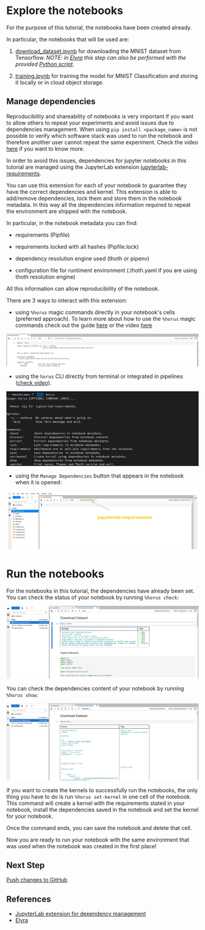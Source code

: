 # Explore the notebooks

For the purpose of this tutorial, the notebooks have been created already.

In particular, the notebooks that will be used are:

1. [download_dataset.ipynb](../../notebooks/download_dataset.ipynb) for downloading the MNIST dataset from Tensorflow. _NOTE: in [Elyra][2] this step can also be performed with the provided [Python script](../../data/download_dataset_from_tf.py)_.

2. [training.ipynb](../../notebooks/training.ipynb) for training the model for MNIST Classification and storing it locally or in cloud object storage.

## Manage dependencies

Reproducibility and shareability of notebooks is very important if you want to allow others to repeat your experiments and avoid issues due to dependencies management.
When using `pip install <package_name>` is not possible to verify which software stack was used to run the notebook and therefore another user cannot repeat the same experiment.
Check the video [here](https://www.youtube.com/watch?v=ifyQ2oSxjnU) if you want to know more.

In order to avoid this issues, dependencies for jupyter notebooks in this tutorial are managed using the JupyterLab extension [jupyterlab-requirements][1].

You can use this extension for each of your notebook to guarantee they have the correct dependencies and kernel.
This extension is able to add/remove dependencies, lock them and store them in the notebook metadata.
In this way all the dependencies information required to repeat the environment are shipped with the notebook.

In particular, in the notebook metadata you can find:

- requirements (Pipfile)

- requirements locked with all hashes (Pipfile.lock)

- dependency resolution engine used (thoth or pipenv)

- configuration file for runtiment environment (.thoth.yaml if you are using thoth resolution engine)

All this information can allow reproducibility of the notebook.

There are 3 ways to interact with this extension:

- using `%horus` magic commands directly in your notebook's cells (preferred approach). To learn more about how to use the `%horus` magic commands check out the guide [here](https://github.com/thoth-station/jupyterlab-requirements#horus-magic-command) or the video [here](https://www.youtube.com/watch?v=FjVxNTXO70I)

<div style="text-align:center">
<img alt="JupyterLab Requirements Horus magic commands" src="https://raw.githubusercontent.com/AICoE/elyra-aidevsecops-tutorial/master/docs/images/JupyterLabRequirementsExtensionMC.png">
</div>

- using the `horus` CLI directly from terminal or integrated in pipelines ([check video](https://www.youtube.com/watch?v=fW0YKugL26g&t)).

<div style="text-align:center">
<img alt="JupyterLab Requirements Horus CLI" src="https://raw.githubusercontent.com/AICoE/elyra-aidevsecops-tutorial/master/docs/images/JupyterLabRequirementsExtensionCLI.png">
</div>

- using the `Manage Dependencies` button that appears in the notebook when it is opened:

<div style="text-align:center">
<img alt="JupyterLab Requirements UI" src="https://raw.githubusercontent.com/AICoE/elyra-aidevsecops-tutorial/master/docs/images/JupyterLabRequirementsExtension.jpg">
</div>

# Run the notebooks

For the notebooks in this tutorial, the dependencies have already been set.
You can check the status of your notebook by running `%horus check`:

<div style="text-align:center">
<img alt="Horus check command" src="https://raw.githubusercontent.com/AICoE/elyra-aidevsecops-tutorial/master/docs/images/JupyterLabHorusCheck.png">
</div>

You can check the dependencies content of your notebook by running `%horus show`:

<div style="text-align:center">
<img alt="Horus show command" src="https://raw.githubusercontent.com/AICoE/elyra-aidevsecops-tutorial/master/docs/images/JupyterLabHorusShow.png">
</div>

If you want to create the kernels to successfully run the notebooks, the only thing you have to do is run `%horus set-kernel` in one cell of the notebook.
This command will create a kernel with the requirements stated in your notebook, install the dependencies saved in the notebook and set the kernel for your notebook.

Once the command ends, you can save the notebook and delete that cell.

Now you are ready to run your notebook with the same environment that was used when the notebook was created in the first place!


## Next Step

[Push changes to GitHub](./push-changes.md)

## References

* [JupyterLab extension for dependency management][1]
* [Elyra][2]

[1]: https://github.com/thoth-station/jupyterlab-requirements
[2]: https://github.com/elyra-ai/elyra
